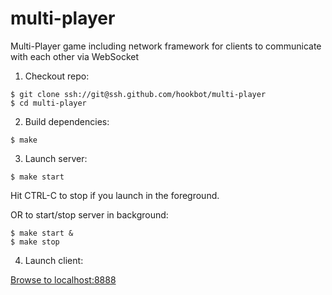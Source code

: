 # multi-player

Multi-Player game including network framework for clients to communicate with each other via WebSocket

1. Checkout repo:
```
$ git clone ssh://git@ssh.github.com/hookbot/multi-player
$ cd multi-player
```

2. Build dependencies:

```
$ make
```

3. Launch server:

```
$ make start
```

Hit CTRL-C to stop if you launch in the foreground.

OR to start/stop server in background:

```
$ make start &
$ make stop
```

4. Launch client:

[Browse to localhost:8888](http://127.0.0.1:8888/)

